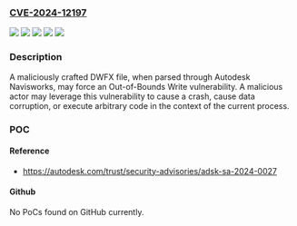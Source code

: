 ### [CVE-2024-12197](https://cve.mitre.org/cgi-bin/cvename.cgi?name=CVE-2024-12197)
![](https://img.shields.io/static/v1?label=Product&message=Navisworks%20Freedom&color=blue)
![](https://img.shields.io/static/v1?label=Product&message=Navisworks%20Manage&color=blue)
![](https://img.shields.io/static/v1?label=Product&message=Navisworks%20Simulate&color=blue)
![](https://img.shields.io/static/v1?label=Version&message=2025%20&color=brightgreen)
![](https://img.shields.io/static/v1?label=Vulnerability&message=CWE-787%20Out-of-bounds%20Write&color=brightgreen)

### Description

A maliciously crafted DWFX file, when parsed through Autodesk Navisworks, may force an Out-of-Bounds Write vulnerability. A malicious actor may leverage this vulnerability to cause a crash, cause data corruption, or execute arbitrary code in the context of the current process.

### POC

#### Reference
- https://autodesk.com/trust/security-advisories/adsk-sa-2024-0027

#### Github
No PoCs found on GitHub currently.

